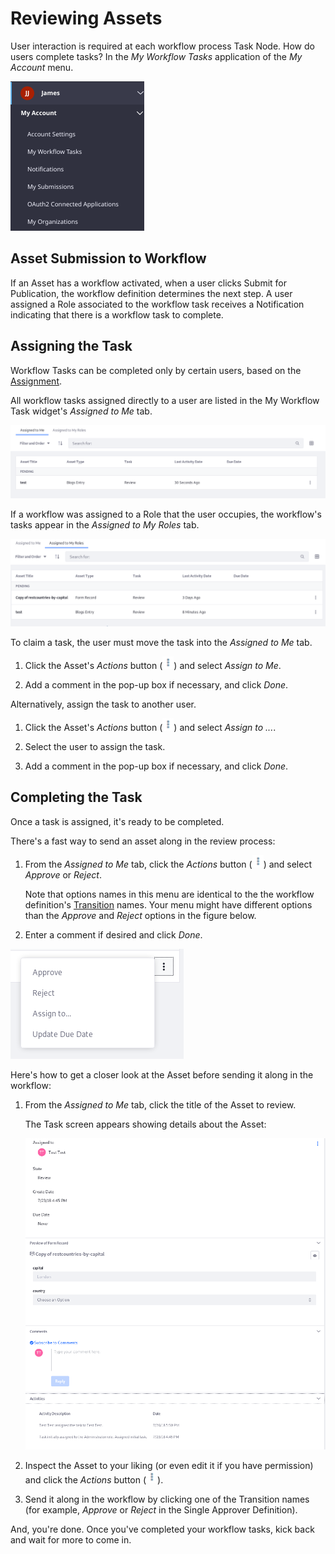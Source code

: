 # Reviewing Assets [](id=reviewing-assets)

User interaction is required at each workflow process Task Node. How do
users complete tasks? In the *My Workflow Tasks* application of the *My Account*
menu.

![Figure 1: Users manage workflow tasks from their My Workflow Tasks widget.](../../images/workflow-myworkflow-tasks-menu.png)

## Asset Submission to Workflow [](id=asset-submission-to-workflow)

If an Asset has a workflow activated, when a user clicks Submit for Publication,
the workflow definition determines the next step. A user assigned a Role
associated to the workflow task receives a Notification indicating that there is
a workflow task to complete.

## Assigning the Task [](id=assigning-the-task)

Workflow Tasks can be completed only by certain users, based on the 
[Assignment](/develop/tutorials/-/knowledge_base/7-1/workflow-task-nodes#assignments).

All workflow tasks assigned directly to a user are listed in the My Workflow
Task widget's *Assigned to Me* tab.

![Figure 2: The assets assigned to a user are listed in *Assigned to Me*.](../../images/workflow-assigned-to-me.png)

If a workflow was assigned to a Role that the user occupies, the workflow's
tasks appear in the *Assigned to My Roles* tab.

![Figure 3: The Assets assigned to Roles are listed in each associated user's *Assigned to My Roles* tab.](../../images/workflow-assigned-to-my-roles.png)

To claim a task, the user must move the task into the *Assigned to Me* tab.

1.  Click the Asset's *Actions* button
    (![Actions](../../images/icon-actions.png)) and select *Assign to Me*.

2.  Add a comment in the pop-up box if necessary, and click *Done*.

Alternatively, assign the task to another user.

1.  Click the Asset's *Actions* button
    (![Actions](../../images/icon-actions.png)) and select *Assign to ...*.

2.  Select the user to assign the task.

3.  Add a comment in the pop-up box if necessary, and click *Done*.

## Completing the Task [](id=completing-the-task)

Once a task is assigned, it's ready to be completed.

There's a fast way to send an asset along in the review process:

1.  From the *Assigned to Me* tab, click the *Actions* button
    (![Actions](../../images/icon-actions.png)) and select *Approve* or
    *Reject*.

    Note that options names in this menu are identical to the the workflow 
    definition's
    [Transition](/develop/tutorials/-/knowledge_base/7-1/workflow-definition-nodes)
    names. Your menu might have different options than the *Approve* and
    *Reject* options in the figure below.

2.  Enter a comment if desired and click *Done*.

![Figure 4: Complete Tasks right from the *Assigned to Me* list.](../../images/workflow-complete-task.png)

Here's how to get a closer look at the Asset before sending it along in the
workflow:

1.  From the *Assigned to Me* tab, click the title of the Asset to review.

    The Task screen appears showing details about the Asset:

    ![Figure 5: Inspect Assets before completing the Task.](../../images/workflow-task-review.png)

2.  Inspect the Asset to your liking (or even edit it if you have permission)
    and click the *Actions* button
    (![Actions](../../images/icon-actions.png)).

3.  Send it along in the workflow by clicking one of the Transition names (for
    example, *Approve* or *Reject* in the Single Approver Definition).

And, you're done. Once you've completed your workflow tasks, kick back and wait
for more to come in.

